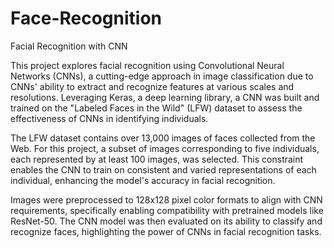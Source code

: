 # Face-Recognition
Facial Recognition with CNN

This project explores facial recognition using Convolutional Neural Networks (CNNs), a cutting-edge approach in image classification due to CNNs' ability to extract and recognize features at various scales and resolutions. Leveraging Keras, a deep learning library, a CNN was built and trained on the "Labeled Faces in the Wild" (LFW) dataset to assess the effectiveness of CNNs in identifying individuals.

The LFW dataset contains over 13,000 images of faces collected from the Web. For this project, a subset of images corresponding to five individuals, each represented by at least 100 images, was selected. This constraint enables the CNN to train on consistent and varied representations of each individual, enhancing the model's accuracy in facial recognition.

Images were preprocessed to 128x128 pixel color formats to align with CNN requirements, specifically enabling compatibility with pretrained models like ResNet-50. The CNN model was then evaluated on its ability to classify and recognize faces, highlighting the power of CNNs in facial recognition tasks.
